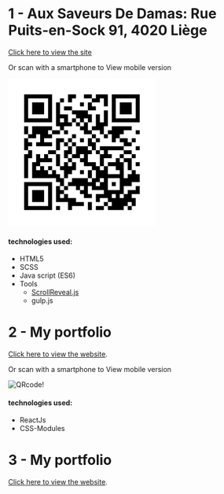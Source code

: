 # 1 - Aux Saveurs De Damas: Rue Puits-en-Sock 91, 4020 Liège

[Click here to view the site](https://ahmedsoleimanmad.github.io/Aux-sav-de-damas.io/)

Or scan with a smartphone to View mobile version

![QRcode!](/images/QRcode.png "QRcode")

#### technologies used:

- HTML5
- SCSS
- Java script (ES6)
- Tools
  - [ScrollReveal.js](https://github.com/jlmakes/scrollreveal)
  - gulp.js

# 2 - My portfolio

[Click here to view the website](https://ahmedsoleimanmad.github.io/portfolio-react/#/).

Or scan with a smartphone to View mobile version

![QRcode!](/src/assets/images/portfolioQR.png "QRcode")

#### technologies used:

- ReactJs
- CSS-Modules

# 3 - My portfolio

[Click here to view the website](http://ainwajanah.herokuapp.com/category/%d9%85%d9%82%d8%a7%d9%84%d8%a7%d8%aa/).
